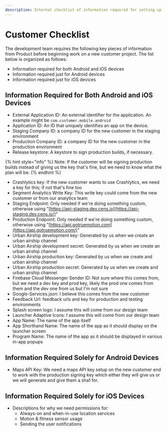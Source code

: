 ```yaml
---
description: Internal checklist of information required for setting up a new project
---
```


# Customer Checklist



  
The development team requires the following key pieces of information from Product before beginning work on a new customer project. The list below is organized as follows: 

* Information required for both Android and iOS devices
* Information required just for Android devices
* Information required just for iOS devices

## Information Required for Both Android and iOS Devices

* External Application ID: An external identifier for the application. An example might be `com.customer.mobile.android`
* Application ID: An ID that uniquely identifies an app on the device. 
* Staging Company ID: a company ID for the new customer in the staging environment
* Production Company ID: a company ID for the new customer in the production environment
* Release keystore: A keystore to sign production builds, if necessary. 

{% hint style="info" %}
Note: If the customer will be signing production builds instead of giving us the key that's fine, but we need to know what the plan will be.
{% endhint %}



* Crashlytics key: If the new customer wants to use Crashlytics, we need a key for this; if not that's fine too
* Segment Analytics Write Key: This write key could come from the new customer or from our analytics team
* Staging Endpoint: Only needed if we're doing something custom, otherwise using "[https://api-staging.dev.cens.io](https://api-staging.dev.cens.io/)"
* Production Endpoint: Only needed if we're doing something custom, otherwise using "[https://api.gotruemotion.com](https://api.gotruemotion.com/)"
* Urban Airship development key: Generated by us when we create an urban airship channel
* Urban Airship development secret: Generated by us when we create an urban airship channel
* Urban Airship production key: Generated by us when we create and urban airship channel
* Urban Airship production secret: Generated by us when we create and urban airship channel
* Firebase Cloud Messenger Sender ID: Not sure where this comes from, but we need a dev key and prod key, likely the prod one comes from them and the dev one from us but I'm not sure
* Google-Services.json: I believe this comes from the new customer
* Feedback Url: feedback urls and key for production and testing environments
* Splash screen logo: I assume this will come from our design team
* Launcher Adaptive Icons: I assume this will come from our design team
* App Name: The name of the app itself
* App Shorthand Name: The name of the app as it should display on the launcher screen
* Program Name: The name of the app as it should be displayed in various in-app popups

#### 

## Information Required Solely for Android Devices

* Maps API Key: We need a maps API key setup on the new customer end to work with the production signing key which either they will give us or we will generate and give them a sha1 for.

#### 

## Information Required Solely for iOS Devices

* Descriptions for why we need permissions for:
  * Always-on and when-in-use location services
  * Motion & fitness sensor usage
  * Sending the user notifications

